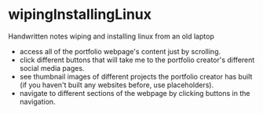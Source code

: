 # wipingInstallingLinux

Handwritten notes wiping and installing linux from an old laptop

  * access all of the portfolio webpage's content just by scrolling.
  * click different buttons that will take me to the portfolio creator's different social media pages.
  * see thumbnail images of different projects the portfolio creator has built (if you haven't built any websites before, use placeholders).
  * navigate to different sections of the webpage by clicking buttons in the navigation.

<!-- <a href="https://appijumbo.github.io/landingPage/"><img src="./extras/land.jpg" width="600"></a> -->
